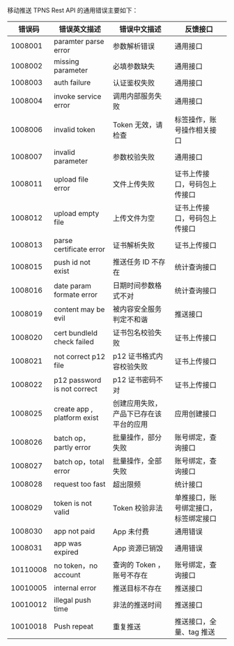  移动推送 TPNS  Rest API 的通用错误主要如下：

| 错误码 | 错误英文描述 | 错误中文描述 | 反馈接口 |
| -------- | ---------------- | ---------------- | ----------- |
| 1008001 | paramter parse error | 参数解析错误 | 通用接口 |
| 1008002 | missing parameter | 必填参数缺失 | 通用接口 |
| 1008003 | auth failure | 认证鉴权失败 | 通用接口 |
| 1008004 | invoke service error | 调用内部服务失败 | 通用接口 |
| 1008006 | invalid token | Token 无效，请检查 | 标签操作，账号操作相关接口 |
| 1008007 | invalid parameter | 参数校验失败 | 通用接口 |
| 1008011 | upload file error | 文件上传失败 | 证书上传接口，号码包上传接口 |
| 1008012 | upload empty file | 上传文件为空 | 证书上传接口，号码包上传接口 |
| 1008013 | parse certificate error | 证书解析失败 | 证书上传接口 |
| 1008015 | push id not exist | 推送任务 ID 不存在 | 统计查询接口 |
| 1008016 | date param formate error | 日期时间参数格式不对 | 统计查询接口 |
| 1008019 | content may be evil | 被内容安全服务判定不和谐 | 推送接口 |
| 1008020  |cert bundleId check failed|证书包名校验失败|证书上传接口|
| 1008021 | not correct p12 file |p12 证书格式内容校验失败|证书上传接口|
| 1008022  |p12 password is not correct|p12 证书密码不对|证书上传接口|
| 1008025  |create app , platform exist|创建应用失败，产品下已存在该平台的应用|应用创建接口|
| 1008026 | batch op，partly error | 批量操作，部分失败 | 账号绑定，查询接口 |
| 1008027 | batch op，total error | 批量操作，全部失败 | 账号绑定，查询接口 |
| 1008028  |request too fast|超出限频|统计接口|
| 1008029  |token is not valid|Token 校验非法|单推接口，账号绑定接口，标签绑定接口|
| 1008030  |app not paid|App 未付费|通用错误|
| 1008031  |app was expired|App 资源已销毁|通用错误|
| 10110008 | no token，no account  | 查询的 Token ， 账号不存在 | 账号绑定，查询接口 |
| 10010005 | internal error | 推送目标不存在 | 推送接口 |
| 10010012 | illegal push time | 非法的推送时间 | 推送接口 |
| 10010018 | Push repeat | 重复推送 | 推送接口，全量、tag 推送 |
